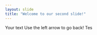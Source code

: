 ```yaml
---
layout: slide
title: "Welcome to our second slide!"
---
```

Your text
Use the left arrow to go back!
Tes
